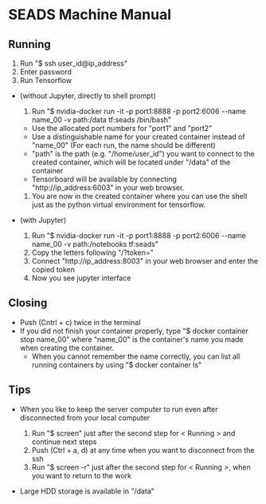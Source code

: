 # SEADS Machine Manual  

## Running
1. Run "$ ssh user_id@ip_address"
1. Enter password
1. Run Tensorflow
  * (without Jupyter, directly to shell prompt)
    1. Run "$ nvidia-docker run -it -p port1:8888 -p port2:6006 --name name_00 -v path:/data tf:seads /bin/bash"
      * Use the allocated port numbers for "port1" and "port2"
      * Use a distinguishable name for your created container instead of "name_00" (For each run, the name should be different)  
      * "path" is the path (e.g. "/home/user_id") you want to connect to the created container, which will be located under "/data" of the container
      * Tensorboard will be available by connecting "http://ip_address:6003" in your web browser.
    1. You are now in the created container where you can use the shell just as the python virtual environment for tensorflow.

  * (with Jupyter)   
    1. Run "$ nvidia-docker run -it -p port1:8888 -p port2:6006 --name name_00 -v path:/notebooks tf:seads"
    1. Copy the letters following "/?token="
    1. Connect "http://ip_address:8003" in your web browser and enter the copied token
    1. Now you see jupyter interface

## Closing
- Push (Cntrl + c) twice in the terminal
- If you did not finish your container properly, type "$ docker container stop name_00" where "name_00" is the container's name you made when creating the container.
  - When you cannot remember the name correctly, you can list all running containers by using "$ docker container ls"

## Tips
* When you like to keep the server computer to run even after disconnected from your local computer
  1. Run "$ screen" just after the second step for < Running > and continue next steps
  1. Push (Ctrl + a, d) at any time when you want to disconnect from the ssh
  1. Run "$ screen -r" just after the second step for < Running >, when you want to return to the work

* Large HDD storage is available in "/data"
